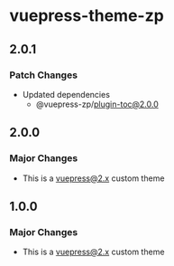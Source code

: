 # vuepress-theme-zp

## 2.0.1

### Patch Changes

- Updated dependencies
  - @vuepress-zp/plugin-toc@2.0.0

## 2.0.0

### Major Changes

- This is a vuepress@2.x custom theme

## 1.0.0

### Major Changes

- This is a vuepress@2.x custom theme
